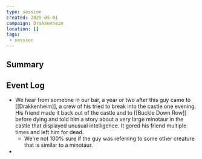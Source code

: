```yaml
---
type: session
created: 2025-05-01
campaign: Drakkenheim
location: []
tags:
 - session
---
```


## Summary

## Event Log

- We hear from someone in our bar, a year or two after this guy came to [[Drakkenheim]], a crew of his tried to break into the castle one evening. His friend made it back out of the castle and to [[Buckle Down Row]] before dying and told him a story about a very large minotaur in the castle that displayed unusual intelligence. It gored his friend multiple times and left him for dead.
	- We're not 100% sure if the guy was referring to some other creature that is similar to a minotaur.
- 


